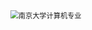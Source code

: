 <img src="http://ww1.sinaimg.cn/large/006JirWqgy1gj7st4uw6wj30um1snnli.jpg" alt="南京大学计算机专业" style="zoom:80%;" />